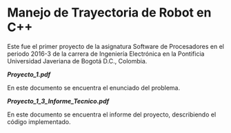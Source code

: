 # Manejo de Trayectoria de Robot en C++
Este fue el primer proyecto de la asignatura Software de Procesadores en el periodo 2016-3 de la carrera de Ingeniería Electrónica en la Pontificia Universidad Javeriana de Bogotá D.C., Colombia.

**_Proyecto_1.pdf_**

En este documento se encuentra el enunciado del problema.

**_Proyecto_1_3_Informe_Tecnico.pdf_**

En este documento se encuentra el informe del proyecto, describiendo el código implementado.
